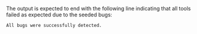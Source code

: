 The output is expected to end with the following line indicating that all tools failed as expected due to the seeded bugs:

```
All bugs were successfully detected.
```
